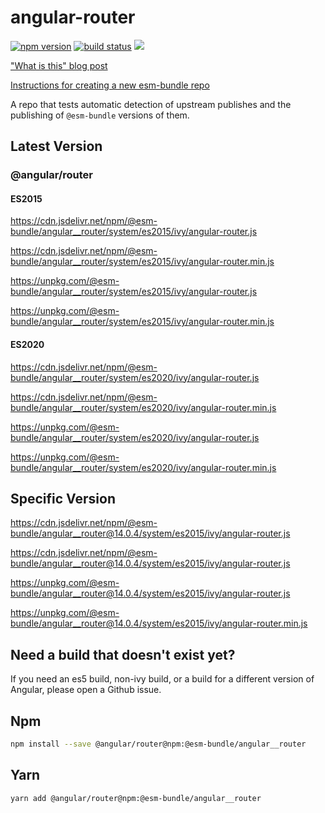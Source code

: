 # angular-router

[![npm version](https://img.shields.io/npm/v/@esm-bundle/angular__router.svg?style=flat)](https://www.npmjs.com/package/@esm-bundle/angular__router) [![build status](https://travis-ci.com/esm-bundle/angular__router.svg?branch=master)](https://travis-ci.com/esm-bundle/angular__router) [![](https://data.jsdelivr.com/v1/package/npm/@esm-bundle/angular__router/badge)](https://www.jsdelivr.com/package/npm/@esm-bundle/angular__router)

["What is this" blog post](https://medium.com/@joeldenning/an-esm-bundle-for-any-npm-package-5f850db0e04d)

[Instructions for creating a new esm-bundle repo](https://github.com/esm-bundle/new-repo-instructions)

A repo that tests automatic detection of upstream publishes and the publishing of `@esm-bundle` versions of them.

## Latest Version

### @angular/router

#### ES2015

https://cdn.jsdelivr.net/npm/@esm-bundle/angular__router/system/es2015/ivy/angular-router.js

https://cdn.jsdelivr.net/npm/@esm-bundle/angular__router/system/es2015/ivy/angular-router.min.js

https://unpkg.com/@esm-bundle/angular__router/system/es2015/ivy/angular-router.js

https://unpkg.com/@esm-bundle/angular__router/system/es2015/ivy/angular-router.min.js

#### ES2020

https://cdn.jsdelivr.net/npm/@esm-bundle/angular__router/system/es2020/ivy/angular-router.js

https://cdn.jsdelivr.net/npm/@esm-bundle/angular__router/system/es2020/ivy/angular-router.min.js

https://unpkg.com/@esm-bundle/angular__router/system/es2020/ivy/angular-router.js

https://unpkg.com/@esm-bundle/angular__router/system/es2020/ivy/angular-router.min.js

## Specific Version

https://cdn.jsdelivr.net/npm/@esm-bundle/angular__router@14.0.4/system/es2015/ivy/angular-router.js

https://cdn.jsdelivr.net/npm/@esm-bundle/angular__router@14.0.4/system/es2015/ivy/angular-router.js

https://unpkg.com/@esm-bundle/angular__router@14.0.4/system/es2015/ivy/angular-router.js

https://unpkg.com/@esm-bundle/angular__router@14.0.4/system/es2015/ivy/angular-router.min.js

## Need a build that doesn't exist yet?

If you need an es5 build, non-ivy build, or a build for a different version of Angular, please open a Github issue.

## Npm

```sh
npm install --save @angular/router@npm:@esm-bundle/angular__router
```

## Yarn

```sh
yarn add @angular/router@npm:@esm-bundle/angular__router
```
